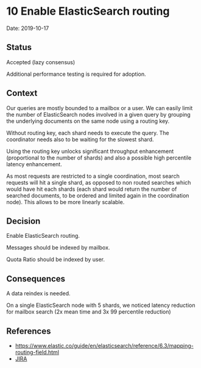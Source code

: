 # 10 Enable ElasticSearch routing

Date: 2019-10-17

## Status

Accepted (lazy consensus)

Additional performance testing is required for adoption.

## Context

Our queries are mostly bounded to a mailbox or a user. We can easily
limit the number of ElasticSearch nodes involved in a given query by
grouping the underlying documents on the same node using a routing key.

Without routing key, each shard needs to execute the query. The coordinator
needs also to be waiting for the slowest shard.

Using the routing key unlocks significant throughput enhancement (proportional
to the number of shards) and also a possible high percentile latency enhancement.

As most requests are restricted to a single coordination, most search requests will
hit a single shard, as opposed to non routed searches which would have hit each shards 
(each shard would return the number of searched documents, to be ordered and limited 
again in the coordination node). This allows to be more linearly scalable.

## Decision

Enable ElasticSearch routing.

Messages should be indexed by mailbox.

Quota Ratio should be indexed by user.

## Consequences

A data reindex is needed.

On a single ElasticSearch node with 5 shards, we noticed latency reduction for mailbox search (2x mean time and 3x 99 
percentile reduction)

## References

 - https://www.elastic.co/guide/en/elasticsearch/reference/6.3/mapping-routing-field.html
 - [JIRA](https://issues.apache.org/jira/browse/JAMES-2917)
